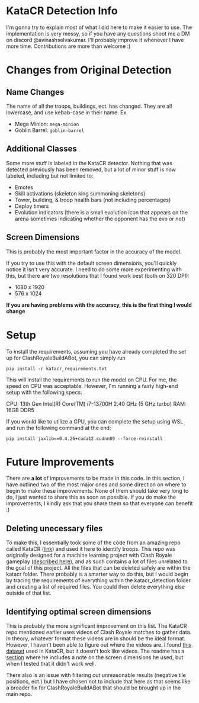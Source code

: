 # KataCR Detection Info

I'm gonna try to explain most of what I did here to make it easier to use. The implementation is very messy, so if you have any questions shoot me a DM on discord @avinashselvakumar. I'll probably improve it whenever I have more time. Contributions are more than welcome :)

# Changes from Original Detection
## Name Changes
The name of all the troops, buildings, ect. has changed.  They are all lowercase, and use kebab-case in their name. Ex.
* Mega Minion: `mega-minion`
* Goblin Barrel: `goblin-barrel`

## Additional Classes
Some more stuff is labeled in the KataCR detector. Nothing that was detected previously has been removed, but a lot of minor stuff is now labeled, including but not limited to:

* Emotes
* Skill activations (skeleton king summoning skeletons)
* Tower, building, & troop health bars (not including percentages)
* Deploy timers
* Evolution indicators (there is a small evolution icon that appears on the arena sometimes indicating whether the opponent has the evo or not)

## Screen Dimensions
This is probably the most important factor in the accuracy of the model. 

If you try to use this with the default screen dimensions, you'll quickly notice it isn't very accurate. I need to do some more experimenting with this, but there are two resolutions that I found work best (both on 320 DPI):

* 1080 x 1920
* 576 x 1024

**If you are having problems with the accuracy, this is the first thing I would change**
# Setup
To install the requirements, assuming you have already completed the set up for ClashRoyaleBuildABot, you can simply run 

    pip install -r katacr_requirements.txt
This will install the requirements to run the model on CPU. For me, the speed on CPU was acceptable. However, I'm running a fairly high-end setup with the following specs:

CPU: 13th Gen Intel(R) Core(TM) i7-13700H   2.40 GHz (5 GHz turbo)
RAM: 16GB DDR5

If you would like to utilize a GPU, you can complete the setup using WSL and run the following command at the end:

    pip install jaxlib==0.4.26+cuda12.cudnn89 --force-reinstall

# Future Improvements
There are **a lot** of improvements to be made in this code. In this section, I have outlined two of the most major ones and some direction on where to begin to make these improvements. None of them should take very long to do, I just wanted to share this as soon as possible. If you do make the improvements, I kindly ask that you share them so that everyone can benefit :)

## Deleting unecessary files
To make this, I essentially took some of the code from an amazing repo called KataCR ([link](https://github.com/wty-yy/KataCR)) and used it here to identify troops. This repo was originally designed for a machine learning project with Clash Royale gameplay ([described here](https://github.com/wty-yy/KataCR/blob/master/README_en.md)), and as such contains a lot of files unrelated to the goal of this project. All the files that can be deleted safely are within the katacr folder. There probably is a smarter way to do this, but I would begin by tracing the requirements of everything within the katacr_detection folder and creating a list of required files. You could then delete everything else outside of that list.

## Identifying optimal screen dimensions
This is probably the more significant improvement on this list. The KataCR repo mentioned earlier uses videos of Clash Royale matches to gather data. In theory, whatever format these videos are in should be the ideal format. However, I haven't been able to figure out where the videos are. I found [this dataset](https://github.com/wty-yy/Clash-Royale-Replay-Dataset) used in KataCR, but it doesn't look like videos. The readme has a [section](https://github.com/wty-yy/KataCR/blob/master/README_en.md#model-verification) where he includes a note on the screen dimensions he used, but when I tested that it didn't work well. 

There also is an issue with filtering out unreasonable results (negative tile positions, ect.) but I have chosen not to include that here as that seems like a broader fix for ClashRoyaleBuildABot that should be brought up in the main repo.
